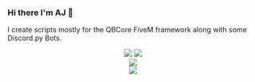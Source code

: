### Hi there I'm AJ 👋

I create scripts mostly for the QBCore FiveM framework along with some Discord.py Bots.
<p align="center">
  <img src="https://github-readme-stats.vercel.app/api/pin/?username=ihyajb&repo=ax-inventory&theme=dracula">
  <img src="https://github-readme-stats.vercel.app/api/pin/?username=ihyajb&repo=qb-traphouse&theme=dracula">
  <br>
  <img src="https://github-readme-stats.vercel.app/api?username=ihyajb&count_private=true&show_icons=true&theme=dracula&layout=compact">
  <br>
  <img src="https://github-readme-stats.vercel.app/api/top-langs/?username=ihyajb&theme=dracula">
</p>
